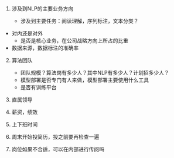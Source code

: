 1. 涉及到NLP的主要业务方向

   + 涉及到主要任务：阅读理解，序列标注，文本分类？
+ 对内还是对外
   + 是否是核心业务，在公司战略方向上所占的比重
+ 数据来源，数据标注的准确率
2. 算法团队

   + 团队规模？算法岗有多少人？其中NLP有多少人？计划招多少人？
   + 模型部署是否专门有人来做，模型部署主要使用什么工具
   + 是否有训练平台
3. 直属领导
4. 薪资，绩效
5. 上下班时间
6. 周末开始投简历，投之前要再检查一遍
7. 岗位如果不合适，可以在内部进行传阅吗
